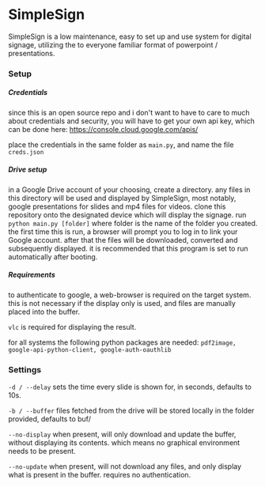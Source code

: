 # SimpleSign
SimpleSign is a low maintenance, easy to set up and use system for digital signage, utilizing the to everyone familiar format of powerpoint / presentations.

### Setup

##### Credentials
since this is an open source repo and i don't want to have to care to much about credentials and security, you will have to get your own api key,
which can be done here: https://console.cloud.google.com/apis/

place the credentials in the same folder as `main.py`, and name the file `creds.json`

##### Drive setup
in a Google Drive account of your choosing, create a directory. any files in this directory will be used and displayed by SimpleSign, most notably, google presentations for slides and mp4 files for videos.
clone this repository onto the designated device which will display the signage.
run `python main.py [folder]` where folder is the name of the folder you created. the first time this is run, a browser will prompt you to log in to link your Google account.
after that the files will be downloaded, converted and subsequently displayed.
it is recommended that this program is set to run automatically after booting.

##### Requirements
to authenticate to google, a web-browser is required on the target system. this is not necessary if the display only is used, and files are manually placed into the buffer.

`vlc` is required for displaying the result.

for all systems the following python packages are needed:
`pdf2image, google-api-python-client, google-auth-oauthlib`

### Settings
`-d / --delay` sets the time every slide is shown for, in seconds, defaults to 10s.

`-b / --buffer` files fetched from the drive will be stored locally in the folder provided, defaults to buf/

`--no-display` when present, will only download and update the buffer, without displaying its contents. which means no graphical environment needs to be present.

`--no-update` when present, will not download any files, and only display what is present in the buffer. requires no authentication.

